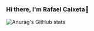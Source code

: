 ### Hi there, I'm Rafael Caixeta👋
![Anurag's GitHub stats](https://github-readme-stats.vercel.app/api?username=Caixetadev&hide=contribs,prs)


<!--
**Caixetadev/caixetadev** is a ✨ _special_ ✨ repository because its `README.md` (this file) appears on your GitHub profile.

Here are some ideas to get you started:

- 🔭 I’m currently working on ...
- 🌱 I’m currently learning ...
- 👯 I’m looking to collaborate on ...
- 🤔 I’m looking for help with ...
- 💬 Ask me about ...
- 📫 How to reach me: ...
- 😄 Pronouns: ...
- ⚡ Fun fact: ...
-->
